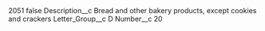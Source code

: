 <?xml version="1.0" encoding="UTF-8"?>
<CustomMetadata xmlns="http://soap.sforce.com/2006/04/metadata" xmlns:xsi="http://www.w3.org/2001/XMLSchema-instance" xmlns:xsd="http://www.w3.org/2001/XMLSchema">
    <label>2051</label>
    <protected>false</protected>
    <values>
        <field>Description__c</field>
        <value xsi:type="xsd:string">Bread and other bakery products, except cookies and crackers</value>
    </values>
    <values>
        <field>Letter_Group__c</field>
        <value xsi:type="xsd:string">D</value>
    </values>
    <values>
        <field>Number__c</field>
        <value xsi:type="xsd:string">20</value>
    </values>
</CustomMetadata>
